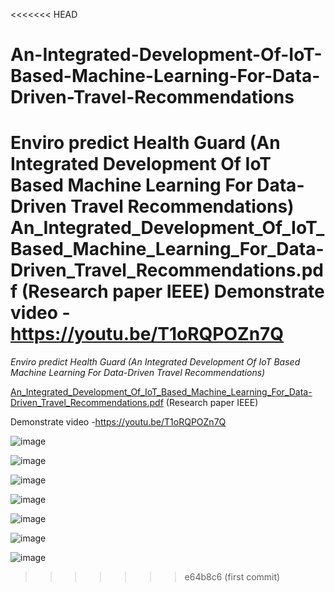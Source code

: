 <<<<<<< HEAD
# An-Integrated-Development-Of-IoT-Based-Machine-Learning-For-Data-Driven-Travel-Recommendations
Enviro predict Health Guard (An Integrated Development Of IoT Based Machine Learning For Data-Driven Travel Recommendations)
An_Integrated_Development_Of_IoT_Based_Machine_Learning_For_Data-Driven_Travel_Recommendations.pdf 
(Research paper IEEE)
Demonstrate video -https://youtu.be/T1oRQPOZn7Q
=======
*Enviro predict Health Guard (An Integrated Development Of IoT Based Machine Learning For Data-Driven Travel Recommendations)*

[An_Integrated_Development_Of_IoT_Based_Machine_Learning_For_Data-Driven_Travel_Recommendations.pdf](https://github.com/user-attachments/files/16178423/An_Integrated_Development_Of_IoT_Based_Machine_Learning_For_Data-Driven_Travel_Recommendations.pdf) (Research paper IEEE)

Demonstrate video -https://youtu.be/T1oRQPOZn7Q 

![image](https://github.com/NakacwaOlivia/Enviro-Predict/assets/148626818/05f8c06b-4e3b-464d-ae09-24d031bcff61)

![image](https://github.com/NakacwaOlivia/Enviro-Predict/assets/148626818/19b2bf1c-c5ed-4144-9fd6-30669bbb3cfa)

![image](https://github.com/NakacwaOlivia/Enviro-Predict/assets/148626818/a3c2a94f-f6bb-4e5b-bbaa-fbb03e95209d)

![image](https://github.com/NakacwaOlivia/Enviro-Predict/assets/148626818/c1d7ac9b-a2e3-4830-a25b-431f60d07b28)

![image](https://github.com/NakacwaOlivia/Enviro-Predict/assets/148626818/70b94358-5007-4d1b-b691-3a6ce8dade5b)

![image](https://github.com/NakacwaOlivia/Enviro-Predict/assets/148626818/4cedd051-9a9b-4deb-bdf0-f639a935722a)

![image](https://github.com/NakacwaOlivia/Enviro-Predict/assets/148626818/77b9ebb6-15fe-4d65-8ab8-91f3286fe918)
>>>>>>> e64b8c6 (first commit)
